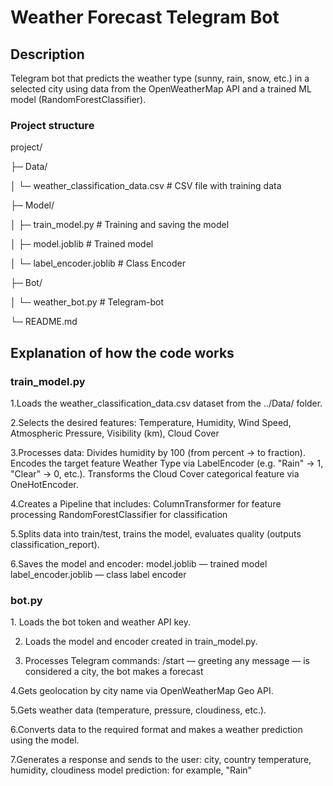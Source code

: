 <h1>Weather Forecast Telegram Bot</h1>

<h2>Description</h2>
Telegram bot that predicts the weather type (sunny, rain, snow, etc.) in a selected city using data from the OpenWeatherMap API and a trained ML model (RandomForestClassifier).

<h3>Project structure</h3>

project/

├─ Data/

│   └─ weather_classification_data.csv      # CSV file with training data

├─ Model/

│   ├─ train_model.py                       # Training and saving the model

│   ├─ model.joblib                         # Trained model

│   └─ label_encoder.joblib                 # Class Encoder

├─ Bot/

│   └─ weather_bot.py                       # Telegram-bot

└─ README.md

<h2>Explanation of how the code works</h2>
<h3>train_model.py</h3> 
1.Loads the weather_classification_data.csv dataset from the ../Data/ folder.

2.Selects the desired features:
Temperature, Humidity, Wind Speed, Atmospheric Pressure, Visibility (km), Cloud Cover

3.Processes data:
Divides humidity by 100 (from percent → to fraction).
Encodes the target feature Weather Type via LabelEncoder (e.g. "Rain" → 1, "Clear" → 0, etc.).
Transforms the Cloud Cover categorical feature via OneHotEncoder.

4.Creates a Pipeline that includes:
ColumnTransformer for feature processing
RandomForestClassifier for classification

5.Splits data into train/test, trains the model, evaluates quality (outputs classification_report).

6.Saves the model and encoder:
model.joblib — trained model
label_encoder.joblib — class label encoder

<h3>bot.py</h3>
1. Loads the bot token and weather API key.

2. Loads the model and encoder created in train_model.py.

3. Processes Telegram commands:
/start — greeting
any message — is considered a city, the bot makes a forecast

4.Gets geolocation by city name via OpenWeatherMap Geo API.

5.Gets weather data (temperature, pressure, cloudiness, etc.).

6.Converts data to the required format and makes a weather prediction using the model.

7.Generates a response and sends to the user:
city, country
temperature, humidity, cloudiness
model prediction: for example, "Rain"





































